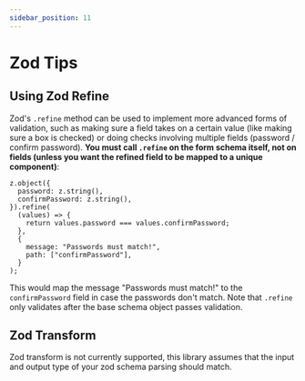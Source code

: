 ```yaml
---
sidebar_position: 11
---
```


# Zod Tips

## Using Zod Refine

Zod's `.refine` method can be used to implement more advanced forms of validation, such as making sure a field takes on a certain value (like making sure a box is checked) or doing checks involving multiple fields (password / confirm password). **You must call `.refine` on the form schema itself, not on fields (unless you want the refined field to be mapped to a unique component)**:

```tsx
z.object({
  password: z.string(),
  confirmPassword: z.string(),
}).refine(
  (values) => {
    return values.password === values.confirmPassword;
  },
  {
    message: "Passwords must match!",
    path: ["confirmPassword"],
  }
);
```

This would map the message "Passwords must match!" to the `confirmPassword` field in case the passwords don't match. Note that `.refine` only validates after the base schema object passes validation.

## Zod Transform

Zod transform is not currently supported, this library assumes that the input and output type of your zod schema parsing should match.
